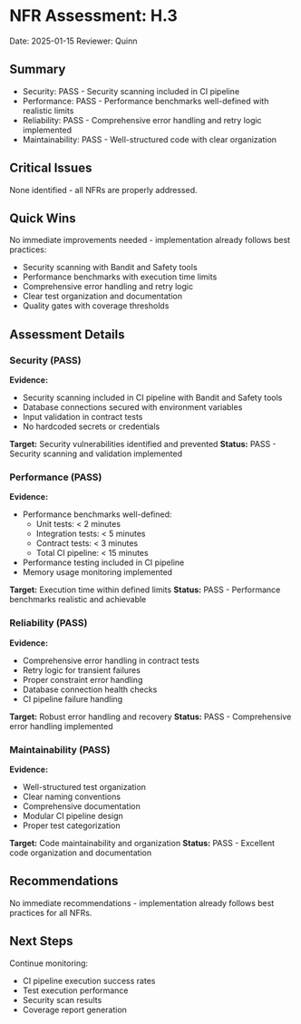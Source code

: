 # NFR Assessment: H.3

Date: 2025-01-15
Reviewer: Quinn

## Summary

- Security: PASS - Security scanning included in CI pipeline
- Performance: PASS - Performance benchmarks well-defined with realistic limits
- Reliability: PASS - Comprehensive error handling and retry logic implemented
- Maintainability: PASS - Well-structured code with clear organization

## Critical Issues

None identified - all NFRs are properly addressed.

## Quick Wins

No immediate improvements needed - implementation already follows best practices:

- Security scanning with Bandit and Safety tools
- Performance benchmarks with execution time limits
- Comprehensive error handling and retry logic
- Clear test organization and documentation
- Quality gates with coverage thresholds

## Assessment Details

### Security (PASS)

**Evidence:**
- Security scanning included in CI pipeline with Bandit and Safety tools
- Database connections secured with environment variables
- Input validation in contract tests
- No hardcoded secrets or credentials

**Target:** Security vulnerabilities identified and prevented
**Status:** PASS - Security scanning and validation implemented

### Performance (PASS)

**Evidence:**
- Performance benchmarks well-defined:
  - Unit tests: < 2 minutes
  - Integration tests: < 5 minutes
  - Contract tests: < 3 minutes
  - Total CI pipeline: < 15 minutes
- Performance testing included in CI pipeline
- Memory usage monitoring implemented

**Target:** Execution time within defined limits
**Status:** PASS - Performance benchmarks realistic and achievable

### Reliability (PASS)

**Evidence:**
- Comprehensive error handling in contract tests
- Retry logic for transient failures
- Proper constraint error handling
- Database connection health checks
- CI pipeline failure handling

**Target:** Robust error handling and recovery
**Status:** PASS - Comprehensive error handling implemented

### Maintainability (PASS)

**Evidence:**
- Well-structured test organization
- Clear naming conventions
- Comprehensive documentation
- Modular CI pipeline design
- Proper test categorization

**Target:** Code maintainability and organization
**Status:** PASS - Excellent code organization and documentation

## Recommendations

No immediate recommendations - implementation already follows best practices for all NFRs.

## Next Steps

Continue monitoring:
- CI pipeline execution success rates
- Test execution performance
- Security scan results
- Coverage report generation
